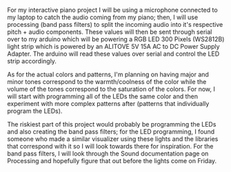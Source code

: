 For my interactive piano project I will be using a microphone connected to my laptop to catch the audio coming from my piano; then, I will use processing (band pass filters) to split the incoming audio into it's respective pitch + audio components. These values will then be sent through serial over to my arduino which will be powering a RGB LED 300 Pixels (WS2812B) light strip
which is powered by an ALITOVE 5V 15A AC to DC Power Supply Adapter. The arduino will read these values over serial and control the LED strip accordingly.

As for the actual colors and patterns, I'm planning on having major and minor tones correspond to the warmth/coolness of the color while the volume of the tones correspond to the
saturation of the colors. For now, I will start with programming all of the LEDs the same color and then experiment with more complex patterns after (patterns that individually program
the LEDs).

The riskiest part of this project would probably be programming the LEDs and also creating the band pass filters; for the LED programming, I found someone who made a similar
visualizer using these lights and the libraries that correspond with it so I will look towards there for inspiration. For the band pass filters, I will look through the Sound
documentation page on Processing and hopefully figure that out before the lights come on Friday.
